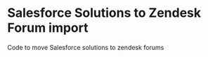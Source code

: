 Salesforce Solutions to Zendesk Forum import
===================

Code to move Salesforce solutions to zendesk forums
